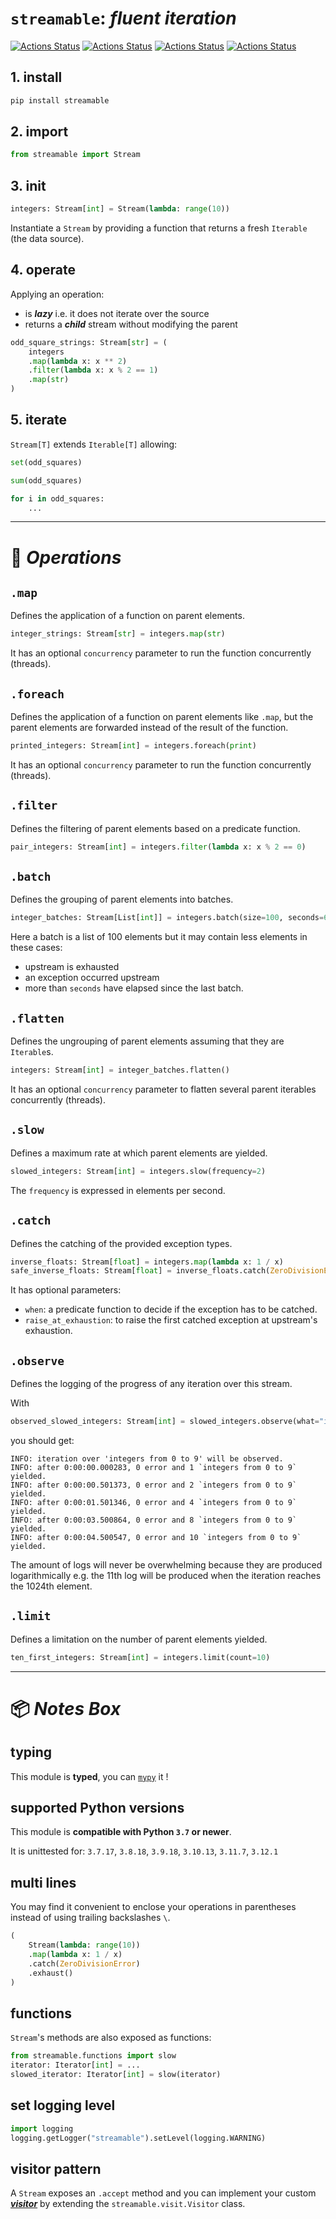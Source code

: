 # `streamable`: *fluent iteration*

[![Actions Status](https://github.com/ebonnal/streamable/workflows/unittest/badge.svg)](https://github.com/ebonnal/streamable/actions)
[![Actions Status](https://github.com/ebonnal/streamable/workflows/typing/badge.svg)](https://github.com/ebonnal/streamable/actions)
[![Actions Status](https://github.com/ebonnal/streamable/workflows/lint/badge.svg)](https://github.com/ebonnal/streamable/actions)
[![Actions Status](https://github.com/ebonnal/streamable/workflows/PyPI/badge.svg)](https://github.com/ebonnal/streamable/actions)

## 1. install

```bash
pip install streamable
```

## 2. import
```python
from streamable import Stream
```

## 3. init

```python
integers: Stream[int] = Stream(lambda: range(10))
```

Instantiate a `Stream` by providing a function that returns a fresh `Iterable` (the data source).

## 4. operate

Applying an operation:
- is ***lazy*** i.e. it does not iterate over the source
- returns a ***child*** stream without modifying the parent

```python
odd_square_strings: Stream[str] = (
    integers
    .map(lambda x: x ** 2)
    .filter(lambda x: x % 2 == 1)
    .map(str)
)
```

## 5. iterate
`Stream[T]` extends `Iterable[T]` allowing:
```python
set(odd_squares)
```
```python
sum(odd_squares)
```
```python
for i in odd_squares:
    ...
```

---

# 📒 ***Operations***

## `.map`
Defines the application of a function on parent elements.
```python
integer_strings: Stream[str] = integers.map(str)
```

It has an optional `concurrency` parameter to run the function concurrently (threads).

## `.foreach`
Defines the application of a function on parent elements like `.map`, but the parent elements are forwarded instead of the result of the function.

```python
printed_integers: Stream[int] = integers.foreach(print)
```

It has an optional `concurrency` parameter to run the function concurrently (threads).

## `.filter`
Defines the filtering of parent elements based on a predicate function.

```python
pair_integers: Stream[int] = integers.filter(lambda x: x % 2 == 0)
```

## `.batch`

Defines the grouping of parent elements into batches.

```python
integer_batches: Stream[List[int]] = integers.batch(size=100, seconds=60)
```

Here a batch is a list of 100 elements but it may contain less elements in these cases:
- upstream is exhausted
- an exception occurred upstream
- more than `seconds` have elapsed since the last batch.

## `.flatten`

Defines the ungrouping of parent elements assuming that they are `Iterable`s.

```python
integers: Stream[int] = integer_batches.flatten()
```

It has an optional `concurrency` parameter to flatten several parent iterables concurrently (threads).

## `.slow`

Defines a maximum rate at which parent elements are yielded.

```python
slowed_integers: Stream[int] = integers.slow(frequency=2)
```

The `frequency` is expressed in elements per second.

## `.catch`

Defines the catching of the provided exception types.

```python
inverse_floats: Stream[float] = integers.map(lambda x: 1 / x)
safe_inverse_floats: Stream[float] = inverse_floats.catch(ZeroDivisionError)
```

It has optional parameters:
- `when`: a predicate function to decide if the exception has to be catched.
- `raise_at_exhaustion`: to raise the first catched exception at upstream's exhaustion.

## `.observe`

Defines the logging of the progress of any iteration over this stream.

With
```python
observed_slowed_integers: Stream[int] = slowed_integers.observe(what="integers from 0 to 9")
```

you should get:

```
INFO: iteration over 'integers from 0 to 9' will be observed.
INFO: after 0:00:00.000283, 0 error and 1 `integers from 0 to 9` yielded.
INFO: after 0:00:00.501373, 0 error and 2 `integers from 0 to 9` yielded.
INFO: after 0:00:01.501346, 0 error and 4 `integers from 0 to 9` yielded.
INFO: after 0:00:03.500864, 0 error and 8 `integers from 0 to 9` yielded.
INFO: after 0:00:04.500547, 0 error and 10 `integers from 0 to 9` yielded.
```

The amount of logs will never be overwhelming because they are produced logarithmically e.g. the 11th log will be produced when the iteration reaches the 1024th element.

## `.limit`
Defines a limitation on the number of parent elements yielded.

```python
ten_first_integers: Stream[int] = integers.limit(count=10)
```


---

# 📦 ***Notes Box***

## typing
This module is **typed**, you can [`mypy`](https://github.com/python/mypy) it !

## supported Python versions
This module is **compatible with Python `3.7` or newer**.

It is unittested for: `3.7.17`, `3.8.18`, `3.9.18`, `3.10.13`, `3.11.7`, `3.12.1`

## multi lines
You may find it convenient to enclose your operations in parentheses instead of using trailing backslashes `\`.

```python
(
    Stream(lambda: range(10))
    .map(lambda x: 1 / x)
    .catch(ZeroDivisionError)
    .exhaust()
)
```

## functions
`Stream`'s methods are also exposed as functions:
```python
from streamable.functions import slow
iterator: Iterator[int] = ...
slowed_iterator: Iterator[int] = slow(iterator)
```

## set logging level
```python
import logging
logging.getLogger("streamable").setLevel(logging.WARNING)
```

## visitor pattern
A `Stream` exposes an `.accept` method and you can implement your custom [***visitor***](https://en.wikipedia.org/wiki/Visitor_pattern) by extending the `streamable.visit.Visitor` class.
